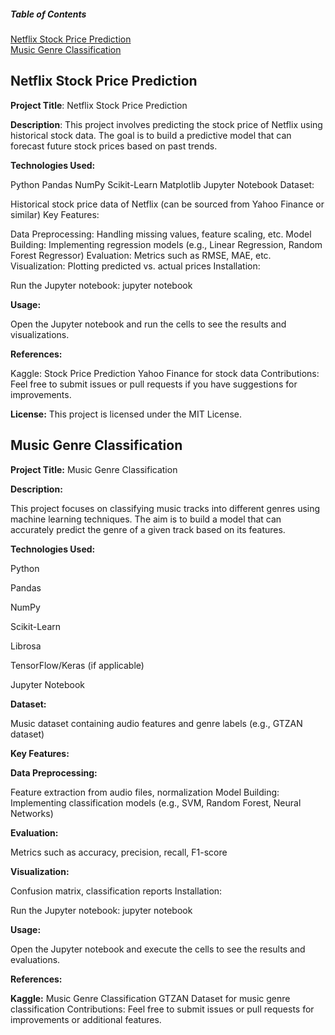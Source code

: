 ##### Table of Contents  
[Netflix Stock Price Prediction](#headers)  
[Music Genre Classification](#emphasis)  
    
<a name="headers"/>

## Netflix Stock Price Prediction

**Project Title**: Netflix Stock Price Prediction

**Description**: This project involves predicting the stock price of Netflix using historical stock data. The goal is to build a predictive model that can forecast future stock prices based on past trends.

**Technologies Used:**

Python
Pandas
NumPy
Scikit-Learn
Matplotlib
Jupyter Notebook
Dataset:

Historical stock price data of Netflix (can be sourced from Yahoo Finance or similar)
Key Features:

Data Preprocessing: Handling missing values, feature scaling, etc.
Model Building: Implementing regression models (e.g., Linear Regression, Random Forest Regressor)
Evaluation: Metrics such as RMSE, MAE, etc.
Visualization: Plotting predicted vs. actual prices
Installation:


Run the Jupyter notebook: jupyter notebook

**Usage:**

Open the Jupyter notebook and run the cells to see the results and visualizations.

**References:**

Kaggle: Stock Price Prediction
Yahoo Finance for stock data
Contributions: Feel free to submit issues or pull requests if you have suggestions for improvements.

**License:** This project is licensed under the MIT License.


## Music Genre Classification
**Project Title:** Music Genre Classification

**Description:** 

This project focuses on classifying music tracks into different genres using machine learning techniques. The aim is to build a model that can accurately predict the genre of a given track based on its features.

**Technologies Used:**

Python

Pandas

NumPy

Scikit-Learn

Librosa

TensorFlow/Keras (if applicable)

Jupyter Notebook

**Dataset:**

Music dataset containing audio features and genre labels (e.g., GTZAN dataset)

**Key Features:**

**Data Preprocessing:** 

Feature extraction from audio files, normalization
Model Building: Implementing classification models (e.g., SVM, Random Forest, Neural Networks)

**Evaluation:**

 Metrics such as accuracy, precision, recall, F1-score

**Visualization:**

Confusion matrix, classification reports
Installation:

Run the Jupyter notebook: jupyter notebook

**Usage:**

Open the Jupyter notebook and execute the cells to see the results and evaluations.

**References:**

**Kaggle:** Music Genre Classification
GTZAN Dataset for music genre classification
Contributions: Feel free to submit issues or pull requests for improvements or additional features.


